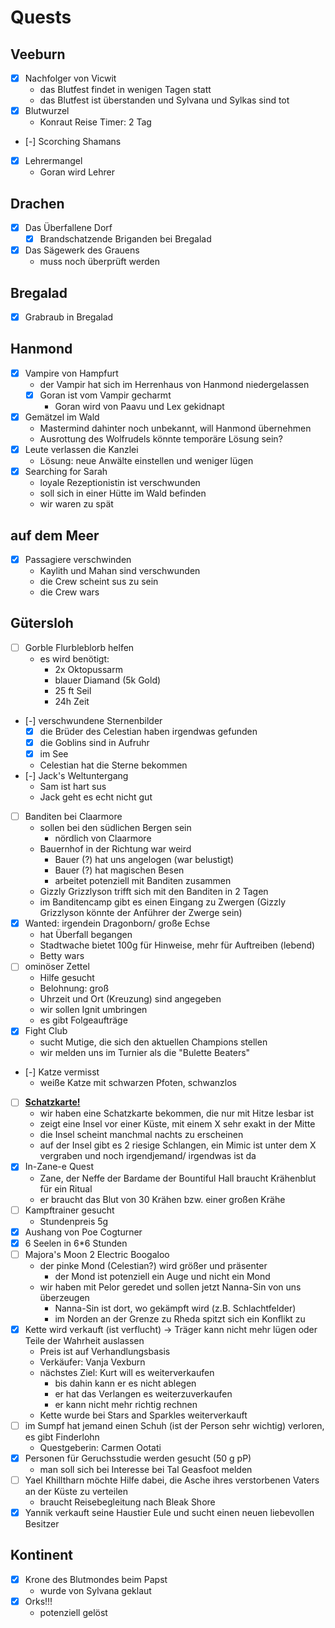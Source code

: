# Quests
## Veeburn
- [x] Nachfolger von Vicwit
    - das Blutfest findet in wenigen Tagen statt
    - das Blutfest ist überstanden und Sylvana und Sylkas sind tot
- [x] Blutwurzel
    - Konraut Reise Timer: 2 Tag
- [-] Scorching Shamans
- [x] Lehrermangel
    - Goran wird Lehrer

## Drachen
- [x] Das Überfallene Dorf
    - [x] Brandschatzende Briganden bei Bregalad
- [x] Das Sägewerk des Grauens
    - muss noch überprüft werden

## Bregalad
- [x] Grabraub in Bregalad

## Hanmond
- [x] Vampire von Hampfurt
    - der Vampir hat sich im Herrenhaus von Hanmond niedergelassen
    - [x] Goran ist vom Vampir gecharmt
        - Goran wird von Paavu und Lex gekidnapt
- [x] Gemätzel im Wald
    - Mastermind dahinter noch unbekannt, will Hanmond übernehmen
    - Ausrottung des Wolfrudels könnte temporäre Lösung sein?
- [x] Leute verlassen die Kanzlei
    - Lösung: neue Anwälte einstellen und weniger lügen
- [x] Searching for Sarah
    - loyale Rezeptionistin ist verschwunden
    - soll sich in einer Hütte im Wald befinden
    - wir waren zu spät

## auf dem Meer
- [x] Passagiere verschwinden
    - Kaylith und Mahan sind verschwunden
    - die Crew scheint sus zu sein
    - die Crew wars

## Gütersloh
- [ ] Gorble Flurbleblorb helfen
    - es wird benötigt:
        - 2x Oktopussarm
        - blauer Diamand (5k Gold)
        - 25 ft Seil
        - 24h Zeit
- [-] verschwundene Sternenbilder
    - [x] die Brüder des Celestian haben irgendwas gefunden
    - [x] die Goblins sind in Aufruhr
    - [x] im See
    - Celestian hat die Sterne bekommen
- [-] Jack's Weltuntergang
    - Sam ist hart sus
    - Jack geht es echt nicht gut
- [ ] Banditen bei Claarmore
    - sollen bei den südlichen Bergen sein
        - nördlich von Claarmore
    - Bauernhof in der Richtung war weird
        - Bauer (?) hat uns angelogen (war belustigt)
        - Bauer (?) hat magischen Besen
        - arbeitet potenziell mit Banditen zusammen
    - Gizzly Grizzlyson trifft sich mit den Banditen in 2 Tagen
    - im Banditencamp gibt es einen Eingang zu Zwergen (Gizzly Grizzlyson könnte der Anführer der Zwerge sein)
- [x] Wanted: irgendein Dragonborn/ große Echse
    - hat Überfall begangen
    - Stadtwache bietet 100g für Hinweise, mehr für Auftreiben (lebend)
    - Betty wars
- [ ] ominöser Zettel
    - Hilfe gesucht
    - Belohnung: groß
    - Uhrzeit und Ort (Kreuzung) sind angegeben
    - wir sollen Ignit umbringen
    - es gibt Folgeaufträge
- [x] Fight Club
    - sucht Mutige, die sich den aktuellen Champions stellen
    - wir melden uns im Turnier als die "Bulette Beaters"
- [-] Katze vermisst
    - weiße Katze mit schwarzen Pfoten, schwanzlos
- [ ] <u>**Schatzkarte!**</u>
    - wir haben eine Schatzkarte bekommen, die nur mit Hitze lesbar ist
    - zeigt eine Insel vor einer Küste, mit einem X sehr exakt in der Mitte
    - die Insel scheint manchmal nachts zu erscheinen
    - auf der Insel gibt es 2 riesige Schlangen, ein Mimic ist unter dem X vergraben und noch irgendjemand/ irgendwas ist da
- [x] In-Zane-e Quest
    - Zane, der Neffe der Bardame der Bountiful Hall braucht Krähenblut für ein Ritual
    - er braucht das Blut von 30 Krähen bzw. einer großen Krähe
- [ ] Kampftrainer gesucht
    - Stundenpreis 5g
- [x] Aushang von Poe Cogturner
- [x] 6 Seelen in 6*6 Stunden
- [ ] Majora's Moon 2 Electric Boogaloo
    - der pinke Mond (Celestian?) wird größer und präsenter
        - der Mond ist potenziell ein Auge und nicht ein Mond
    - wir haben mit Pelor geredet und sollen jetzt Nanna-Sin von uns überzeugen
        - Nanna-Sin ist dort, wo gekämpft wird (z.B. Schlachtfelder)
        - im Norden an der Grenze zu Rheda spitzt sich ein Konflikt zu
- [x] Kette wird verkauft (ist verflucht) -> Träger kann nicht mehr lügen oder Teile der Wahrheit auslassen
    - Preis ist auf Verhandlungsbasis
    - Verkäufer: Vanja Vexburn
    - nächstes Ziel: Kurt will es weiterverkaufen
        - bis dahin kann er es nicht ablegen
        - er hat das Verlangen es weiterzuverkaufen
        - er kann nicht mehr richtig rechnen
    - Kette wurde bei Stars and Sparkles weiterverkauft
- [ ] im Sumpf hat jemand einen Schuh (ist der Person sehr wichtig) verloren, es gibt Finderlohn
    - Questgeberin: Carmen Ootati
- [x] Personen für Geruchsstudie werden gesucht (50 g pP)
    - man soll sich bei Interesse bei Tal Geasfoot melden
- [ ] Yael Khilltharn möchte Hilfe dabei, die Asche ihres verstorbenen Vaters an der Küste zu verteilen
    - braucht Reisebegleitung nach Bleak Shore
- [x] Yannik verkauft seine Haustier Eule und sucht einen neuen liebevollen Besitzer

## Kontinent
- [x] Krone des Blutmondes beim Papst
    - wurde von Sylvana geklaut
- [x] Orks!!!
    - potenziell gelöst
